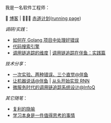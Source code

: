 我是一名软件工程师：

📔 [博客](https://zhenghe-md.github.io/blog/)
| 🏃🏻‍♀️ [赤道计划](https://equator.vercel.app)([running page](https://zhenghe-md.github.io/running_page/))

*调研/实践*：
* [如何在 Golang 项目中处理好错误](https://zhenghe-md.github.io/blog/2020/10/05/Go-Error-Handling-Research/)
* [代码搜索引擎](https://zhenghe-md.github.io/blog/2021/05/09/search-engine-for-codes-fundamentals/)
* [调用链追踪的维度](https://zhenghe-md.github.io/blog/2020/12/20/design-dimensions-of-tracing-systems/) | [调用链追踪在伴鱼：实践篇](https://zhenghe-md.github.io/blog/2021/03/04/implementing-tail-based-sampling/)

*技术分享*：
* [一次实验、两种错误、三个直觉@伴鱼](https://zhenghe-md.github.io/blog/2022/07/04/A-B-Testing/)
* [让机器说话@伴鱼](https://zhenghe-md.github.io/machine-talk-slides/1) | [从头开始实现 RNN](https://zhenghe-md.github.io/blog/2022/02/20/rnn/)
* [微服务时代的调用链追踪系统设计@InfoQ](https://www.infoq.cn/video/Kf4DaZ1C862juiMS84J8)

*其它随笔*：
* [复利的隐喻](https://zhenghe-md.github.io/blog/2022/02/26/compound-interest-in-life/)
* [学习本身是一件值得思考的事情](https://zhenghe-md.github.io/blog/2021/11/28/Make-It-Stick-Digest/)

<!--
**ZhengHe-MD/ZhengHe-MD** is a ✨ _special_ ✨ repository because its `README.md` (this file) appears on your GitHub profile.

Here are some ideas to get you started:

- 🔭 I’m currently working on ...
- 🌱 I’m currently learning ...
- 👯 I’m looking to collaborate on ...
- 🤔 I’m looking for help with ...
- 💬 Ask me about ...
- 📫 How to reach me: ...
- 😄 Pronouns: ...
- ⚡ Fun fact: ...
-->
